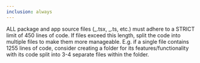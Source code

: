 ```yaml
---
inclusion: always
---
```


ALL package and app source files (_.tsx, _.ts, etc.) must adhere to a STRICT limit of 450 lines of code. If files exceed this length, split the code into multiple files to make them more manageable. E.g. if a single file contains 1255 lines of code, consider creating a folder for its features/functionality with its code split into 3-4 separate files within the folder.
